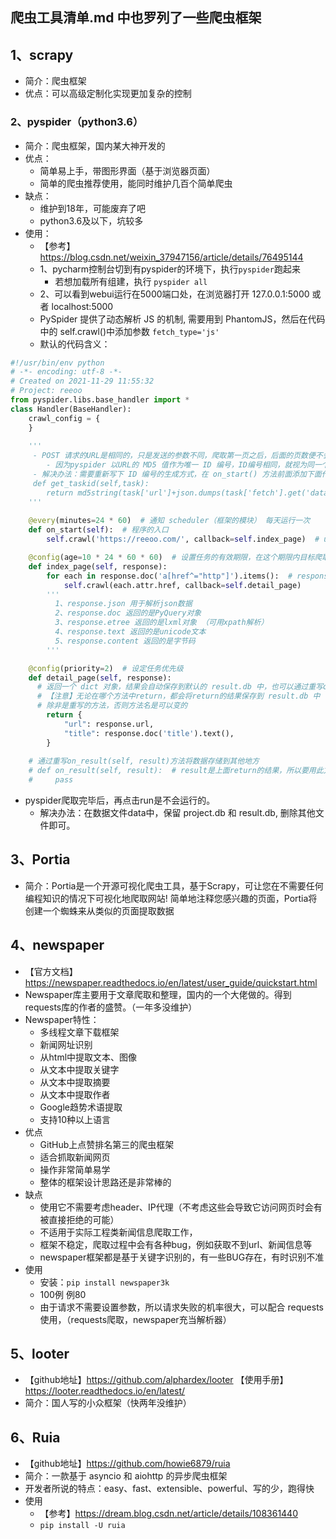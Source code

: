 
## 爬虫工具清单.md 中也罗列了一些爬虫框架

## 1、scrapy
- 简介：爬虫框架
- 优点：可以高级定制化实现更加复杂的控制

### 2、pyspider（python3.6）
- 简介：爬虫框架，国内某大神开发的
- 优点：
  - 简单易上手，带图形界面（基于浏览器页面）
  - 简单的爬虫推荐使用，能同时维护几百个简单爬虫
- 缺点：
  - 维护到18年，可能废弃了吧
  - python3.6及以下，坑较多
- 使用：
  - 【参考】https://blog.csdn.net/weixin_37947156/article/details/76495144
  - 1、pycharm控制台切到有pyspider的环境下，执行`pyspider`跑起来
      - 若想加载所有组建，执行 `pyspider all`
  - 2、可以看到webui运行在5000端口处，在浏览器打开 127.0.0.1:5000 或者 localhost:5000
  - PySpider 提供了动态解析 JS 的机制,  需要用到 PhantomJS，然后在代码中的 self.crawl()中添加参数 `fetch_type='js'`
  - 默认的代码含义：
```python
#!/usr/bin/env python
# -*- encoding: utf-8 -*-
# Created on 2021-11-29 11:55:32
# Project: reeoo
from pyspider.libs.base_handler import *
class Handler(BaseHandler):
    crawl_config = {
    }
    
    '''
     - POST 请求的URL是相同的，只是发送的参数不同，爬取第一页之后，后面的页数便不会再爬取。
        - 因为pyspider 以URL的 MD5 值作为唯一 ID 编号，ID编号相同，就视为同一个任务，不会再重复爬取。
     - 解决办法：需要重新写下 ID 编号的生成方式，在 on_start() 方法前面添加下面代码即可：
     def get_taskid(self,task):
        return md5string(task['url']+json.dumps(task['fetch'].get('data','')))
    '''
    
    @every(minutes=24 * 60)  # 通知 scheduler（框架的模块） 每天运行一次
    def on_start(self):  # 程序的入口
        self.crawl('https://reeoo.com/', callback=self.index_page)  # url 为爬取地址，callback 为抓取到数据response后的回调函数

    @config(age=10 * 24 * 60 * 60)  # 设置任务的有效期限，在这个期限内目标爬取的网页被认为不会进行修改
    def index_page(self, response):
        for each in response.doc('a[href^="http"]').items():  # response.doc 为 pyquery 对象，抓取对应标签的数据
            self.crawl(each.attr.href, callback=self.detail_page)
        '''
          1、response.json 用于解析json数据
          2、response.doc 返回的是PyQuery对象
          3、response.etree 返回的是lxml对象 （可用xpath解析）
          4、response.text 返回的是unicode文本
          5、response.content 返回的是字节码
        '''

    @config(priority=2)  # 设定任务优先级
    def detail_page(self, response):
      # 返回一个 dict 对象，结果会自动保存到默认的 result.db 中，也可以通过重写on_result(self, result)方法将数据存储到其他地方
      # 【注意】无论在哪个方法中return，都会将return的结果保存到 result.db 中
      # 除非是重写的方法，否则方法名是可以变的
        return {  
            "url": response.url,
            "title": response.doc('title').text(),
        }
    
    # 通过重写on_result(self, result)方法将数据存储到其他地方
    # def on_result(self, result):  # result是上面return的结果，所以要用此方法，那么之前就必须有return
    #     pass
```
  - pyspider爬取完毕后，再点击run是不会运行的。
    - 解决办法：在数据文件data中，保留 project.db 和 result.db, 删除其他文件即可。


## 3、Portia
- 简介：Portia是一个开源可视化爬虫工具，基于Scrapy，可让您在不需要任何编程知识的情况下可视化地爬取网站!
        简单地注释您感兴趣的页面，Portia将创建一个蜘蛛来从类似的页面提取数据
  
## 4、newspaper
- 【官方文档】https://newspaper.readthedocs.io/en/latest/user_guide/quickstart.html
- Newspaper库主要用于文章爬取和整理，国内的一个大佬做的。得到requests库的作者的盛赞。（一年多没维护）
- Newspaper特性：
    - 多线程文章下载框架
    - 新闻网址识别
    - 从html中提取文本、图像
    - 从文本中提取关键字
    - 从文本中提取摘要
    - 从文本中提取作者
    - Google趋势术语提取
    - 支持10种以上语言
- 优点
    - GitHub上点赞排名第三的爬虫框架
    - 适合抓取新闻网页
    - 操作非常简单易学
    - 整体的框架设计思路还是非常棒的
- 缺点
    - 使用它不需要考虑header、IP代理（不考虑这些会导致它访问网页时会有被直接拒绝的可能）
    - 不适用于实际工程类新闻信息爬取工作，
    - 框架不稳定，爬取过程中会有各种bug，例如获取不到url、新闻信息等
    - newspaper框架都是基于关键字识别的，有一些BUG存在，有时识别不准
- 使用
    - 安装：`pip install newspaper3k`
    - 100例 例80
    - 由于请求不需要设置参数，所以请求失败的机率很大，可以配合 requests使用，（requests爬取，newspaper充当解析器）
  
## 5、looter
- 【github地址】https://github.com/alphardex/looter
  【使用手册】https://looter.readthedocs.io/en/latest/
- 简介：国人写的小众框架（快两年没维护）


## 6、Ruia
- 【github地址】https://github.com/howie6879/ruia
- 简介：一款基于 asyncio 和 aiohttp 的异步爬虫框架
- 开发者所说的特点：easy、fast、extensible、powerful、写的少，跑得快
- 使用
    - 【参考】https://dream.blog.csdn.net/article/details/108361440
    - `pip install -U ruia`
